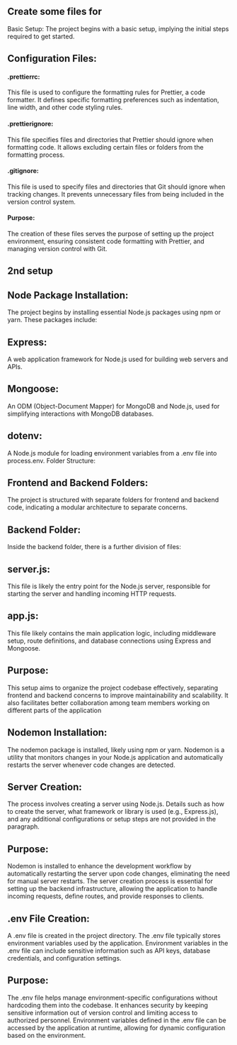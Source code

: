## Create some files for

Basic Setup: The project begins with a basic setup, implying the initial steps required to get started.

## Configuration Files:

#### .prettierrc:

This file is used to configure the formatting rules for Prettier, a code formatter. It defines specific formatting preferences such as indentation, line width, and other code styling rules.

#### .prettierignore:

This file specifies files and directories that Prettier should ignore when formatting code. It allows excluding certain files or folders from the formatting process.

#### .gitignore:

This file is used to specify files and directories that Git should ignore when tracking changes. It prevents unnecessary files from being included in the version control system.

#### Purpose:

The creation of these files serves the purpose of setting up the project environment, ensuring consistent code formatting with Prettier, and managing version control with Git.

## 2nd setup

## Node Package Installation:

The project begins by installing essential Node.js packages using npm or yarn. These packages include:

## Express:

A web application framework for Node.js used for building web servers and APIs.

## Mongoose:

An ODM (Object-Document Mapper) for MongoDB and Node.js, used for simplifying interactions with MongoDB databases.

## dotenv:

A Node.js module for loading environment variables from a .env file into process.env.
Folder Structure:

## Frontend and Backend Folders:

The project is structured with separate folders for frontend and backend code, indicating a modular architecture to separate concerns.

## Backend Folder:

Inside the backend folder, there is a further division of files:

## server.js:

This file is likely the entry point for the Node.js server, responsible for starting the server and handling incoming HTTP requests.

## app.js:

This file likely contains the main application logic, including middleware setup, route definitions, and database connections using Express and Mongoose.

## Purpose:

This setup aims to organize the project codebase effectively, separating frontend and backend concerns to improve maintainability and scalability. It also facilitates better collaboration among team members working on different parts of the application

## Nodemon Installation:

The nodemon package is installed, likely using npm or yarn.
Nodemon is a utility that monitors changes in your Node.js application and automatically restarts the server whenever code changes are detected.

## Server Creation:

The process involves creating a server using Node.js.
Details such as how to create the server, what framework or library is used (e.g., Express.js), and any additional configurations or setup steps are not provided in the paragraph.

## Purpose:

Nodemon is installed to enhance the development workflow by automatically restarting the server upon code changes, eliminating the need for manual server restarts.
The server creation process is essential for setting up the backend infrastructure, allowing the application to handle incoming requests, define routes, and provide responses to clients.

## .env File Creation:

A .env file is created in the project directory.
The .env file typically stores environment variables used by the application.
Environment variables in the .env file can include sensitive information such as API keys, database credentials, and configuration settings.

## Purpose:

The .env file helps manage environment-specific configurations without hardcoding them into the codebase.
It enhances security by keeping sensitive information out of version control and limiting access to authorized personnel.
Environment variables defined in the .env file can be accessed by the application at runtime, allowing for dynamic configuration based on the environment.
